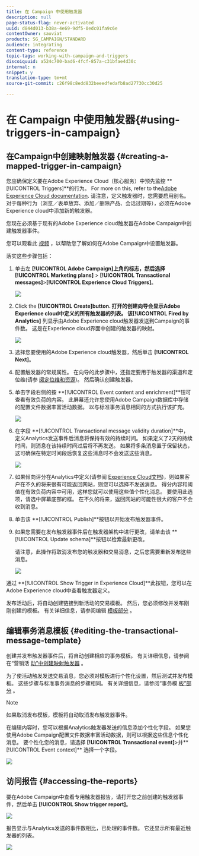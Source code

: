 ```yaml
---
title: 在 Campaign 中使用触发器
description: null
page-status-flag: never-activated
uuid: d844d013-b38a-4e69-9df5-0edc01fa9c6e
contentOwner: sauviat
products: SG_CAMPAIGN/STANDARD
audience: integrating
content-type: reference
topic-tags: working-with-campaign-and-triggers
discoiquuid: a524c700-bad6-4fcf-857a-c31bfae4d30c
internal: n
snippet: y
translation-type: tm+mt
source-git-commit: c26f98c8edd832beeedfedafb8ad27730cc30d25

---
```



# 在 Campaign 中使用触发器{#using-triggers-in-campaign}

## 在Campaign中创建映射触发器 {#creating-a-mapped-trigger-in-campaign}

您应确保定义要在Adobe Experience Cloud（核心服务）中预先监控 **[!UICONTROL Triggers]**的行为。 For more on this, refer to the[Adobe Experience Cloud documentation](https://marketing.adobe.com/resources/help/en_US/mcloud/triggers.html). 请注意，定义触发器时，您需要启用别名。 对于每种行为（浏览／表单放弃、添加／删除产品、会话过期等），必须在Adobe Experience cloud中添加新的触发器。

您现在必须基于现有的Adobe Experience cloud触发器在Adobe Campaign中创建触发器事件。

您可以观看此 [视频](https://helpx.adobe.com/marketing-cloud/how-to/email-marketing.html#step-two) ，以帮助您了解如何在Adobe Campaign中设置触发器。

落实这些步骤包括：

1. 单击左 **[!UICONTROL Adobe Campaign]**上角的标志，然后选择**[!UICONTROL Marketing plans]** > **[!UICONTROL Transactional messages]**>**[!UICONTROL Experience Cloud Triggers]**。

   ![](assets/remarketing_1.png)

1. Click the **[!UICONTROL Create]**button. 打开的创建向导会显示Adobe Experience cloud中定义的所有触发器的列表。 该**[!UICONTROL Fired by Analytics]** 列显示由Adobe Experience cloud触发器发送到Campaign的事件数。 这是在Experience cloud界面中创建的触发器的映射。

   ![](assets/remarketing_2.png)

1. 选择您要使用的Adobe Experience cloud触发器，然后单击 **[!UICONTROL Next]**。
1. 配置触发器的常规属性。 在向导的此步骤中，还指定要用于触发器的渠道和定位维(请参 [阅定位维和资源](../../automating/using/query.md#targeting-dimensions-and-resources))。 然后确认创建触发器。
1. 单击字段右侧的按 **[!UICONTROL Event content and enrichment]**钮可查看有效负荷的内容。 此屏幕还允许您使用Adobe Campaign数据库中存储的配置文件数据丰富活动数据。 以与标准事务消息相同的方式执行该扩充。

   ![](assets/remarketing_3.png)

1. 在字段 **[!UICONTROL Transactional message validity duration]**中，定义Analytics发送事件后消息将保持有效的持续时间。 如果定义了2天的持续时间，则消息在该持续时间过后将不再发送。 如果将多条消息置于保留状态，这可确保在特定时间段后恢复这些消息时不会发送这些消息。

   ![](assets/remarketing_4.png)

1. 如果倾向评分在Analytics中定义(请参阅 [Experience Cloud文档](https://marketing.adobe.com/resources/help/en_US/insight/client/c_visitor_propensity.html))，则如果客户在不久的将来很有可能返回网站，则您可以选择不发送消息。 得分内容和阈值在有效负荷内容中可用，这样您就可以使用这些值个性化消息。 要使用此选项，请选中屏幕底部的框。 在不久的将来，返回网站的可能性很大的客户不会收到消息。
1. 单击该 **[!UICONTROL Publish]**按钮以开始发布触发器事件。
1. 如果您需要在发布触发器事件后在触发器架构中进行更改，请单击该 **[!UICONTROL Update schema]**按钮以检索最新更改。

   请注意，此操作将取消发布您的触发器和交易消息，之后您需要重新发布这些消息。

   ![](assets/remarketing_11.png)

通过 **[!UICONTROL Show Trigger in Experience Cloud]**此按钮，您可以在Adobe Experience cloud中查看触发器定义。

发布活动后，将自动创建链接到新活动的交易模板。 然后，您必须修改并发布刚刚创建的模板。 有关详细信息，请参阅编辑 [模板部分](../../start/using/marketing-activity-templates.md) 。

## 编辑事务消息模板 {#editing-the-transactional-message-template}

创建并发布触发器事件后，将自动创建相应的事务模板。 有关详细信息，请参阅在“营销活 [动”中创建映射触发器](#creating-a-mapped-trigger-in-campaign) 。

为了使活动触发发送交易消息，您必须对模板进行个性化设置，然后测试并发布模板。 这些步骤与标准事务消息的步骤相同。 有关详细信息，请参阅“事务模 [板”部分](../../channels/using/event-transactional-messages.md#personalizing-a-transactional-message) 。

>[!NOTE]
>
>如果取消发布模板，模板将自动取消发布触发器事件。

在编辑内容时，您可以根据Analytics触发器发送的信息添加个性化字段。 如果您使用Adobe Campaign配置文件数据丰富活动数据，则可以根据这些信息个性化消息。 要个性化您的消息，请选择 **[!UICONTROL Transactional event]**>并**[!UICONTROL Event context]** 选择一个字段。

![](assets/remarketing_8.png)

## 访问报告 {#accessing-the-reports}

要在Adobe Campaign中查看专用触发器报告，请打开您之前创建的触发器事件，然后单击 **[!UICONTROL Show trigger report]**。

![](assets/remarketing_9.png)

报告显示与Analytics发送的事件数相比，已处理的事件数。 它还显示所有最近触发器的列表。

![](assets/trigger_uc_browse_14.png)

